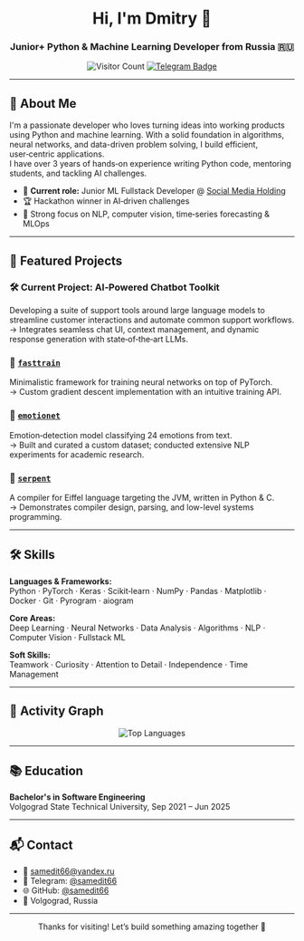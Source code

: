 <!--
  Welcome to Dmitry Molchanov's GitHub ✨
-->

<h1 align="center">Hi, I'm Dmitry 👋</h1>
<h3 align="center">Junior+ Python & Machine Learning Developer from Russia 🇷🇺</h3>

<p align="center">
  <img src="https://profile-counter.glitch.me/samedit66/count.svg" alt="Visitor Count" />
  <a href="https://t.me/samedit66">
    <img src="https://img.shields.io/badge/Telegram-@samedit66-blue?logo=telegram" alt="Telegram Badge" />
  </a>
</p>

---

## 🧠 About Me

I'm a passionate developer who loves turning ideas into working products using Python and machine learning. With a solid foundation in algorithms, neural networks, and data-driven problem solving, I build efficient, user‑centric applications.  
I have over 3 years of hands‑on experience writing Python code, mentoring students, and tackling AI challenges.

- 🏢 **Current role:** Junior ML Fullstack Developer @ [Social Media Holding](https://socialmediaholding.ru/)  
- 🏆 Hackathon winner in AI‑driven challenges  
- 🧩 Strong focus on NLP, computer vision, time‑series forecasting & MLOps

---

## 🚀 Featured Projects

### 🛠 **Current Project: AI‑Powered Chatbot Toolkit**  
Developing a suite of support tools around large language models to streamline customer interactions and automate common support workflows.  
→ Integrates seamless chat UI, context management, and dynamic response generation with state‑of‑the‑art LLMs.

### 🔬 [`fasttrain`](https://github.com/samedit66/fasttrain)  
Minimalistic framework for training neural networks on top of PyTorch.  
→ Custom gradient descent implementation with an intuitive training API.

### 💬 [`emotionet`](https://clck.ru/3KkYMr)  
Emotion‑detection model classifying 24 emotions from text.  
→ Built and curated a custom dataset; conducted extensive NLP experiments for academic research.

### 🐍 [`serpent`](https://github.com/samedit66/serpent)  
A compiler for Eiffel language targeting the JVM, written in Python & C.  
→ Demonstrates compiler design, parsing, and low-level systems programming.

---

## 🛠 Skills

**Languages & Frameworks:**  
Python · PyTorch · Keras · Scikit‑learn · NumPy · Pandas · Matplotlib · Docker · Git · Pyrogram · aiogram

**Core Areas:**  
Deep Learning · Neural Networks · Data Analysis · Algorithms · NLP · Computer Vision · Fullstack ML

**Soft Skills:**  
Teamwork · Curiosity · Attention to Detail · Independence · Time Management

---

## 🌟 Activity Graph

<p align="center">
  <img alt="Top Languages" src="https://github-readme-activity-graph.vercel.app/graph?username=samedit66&theme=github-compact" />
</p>

---

## 📚 Education

**Bachelor's in Software Engineering**  
Volgograd State Technical University, Sep 2021 – Jun 2025

---

## 📬 Contact

- 📧 [samedit66@yandex.ru](mailto:samedit66@yandex.ru)  
- 💬 Telegram: [@samedit66](https://t.me/samedit66)  
- 🌐 GitHub: [@samedit66](https://github.com/samedit66)  
- 📍 Volgograd, Russia

---

<p align="center">Thanks for visiting! Let’s build something amazing together 🚀</p>

